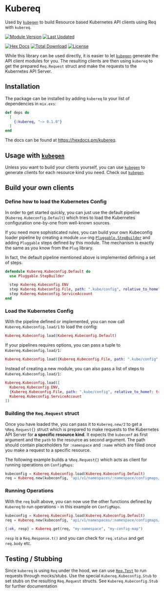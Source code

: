 # Kubereq

Used by [`kubegen`](https://github.com/mruoss/kubegen) to build Resource based
Kubernetes API clients using Req with `kubereq`.

[![Module Version](https://img.shields.io/hexpm/v/kubereq.svg)](https://hex.pm/packages/kubereq)
[![Last Updated](https://img.shields.io/github/last-commit/mruoss/kubereq.svg)](https://github.com/mruoss/kubereq/commits/main)

[![Hex Docs](https://img.shields.io/badge/hex-docs-lightgreen.svg)](https://hexdocs.pm/kubereq/)
[![Total Download](https://img.shields.io/hexpm/dt/kubereq.svg)](https://hex.pm/packages/kubereq)
[![License](https://img.shields.io/hexpm/l/kubereq.svg)](https://github.com/mruoss/kubereq/blob/main/LICENSE.md)

While this library can be used directly, it is easier to let
[`kubegen`](https://github.com/mruoss/kubegen) generate the API client modules
for you. The resulting clients are then using `kubereq` to get the prepared
`Req.Request` struct and make the requests to the Kubernetes API Server.

## Installation

The package can be installed by adding `kubereq` to your list of dependencies in
`mix.exs`:

```elixir
def deps do
  [
    {:kubereq, "~> 0.1.0"}
  ]
end
```

The docs can be found at <https://hexdocs.pm/kubereq>.

## Usage with [`kubegen`](https://github.com/mruoss/kubegen)

Unless you want to build your clients yourself, you can use
[`kubegen`](https://github.com/mruoss/kubegen) to generate clients for each
resource kind you need. Check out [`kubegen`](https://github.com/mruoss/kubegen).

## Build your own clients

### Define how to load the Kubernetes Config

In order to get started quickly, you can just use the default pipeline
(`Kubereq.Kubeconfig.Default`) which tries to load the Kubernetes configuration
one-by-one from well-known sources.

If you need more sophisticated rules, you can build your own Kubeconfig loader
pipeline by creating a module `use`-ing [`Pluggable.StepBuilder`](https://hexdocs.pm/pluggable/Pluggable.StepBuilder.html)
and adding `Pluggable` steps defined by this module. The mechanism is exactly
the same as you know from the `Plug` library.

In fact, the default pipeline mentioned above is implemented defining a set of
steps.

```ex
defmodule Kubereq.Kubeconfig.Default do
  use Pluggable.StepBuilder

  step Kubereq.Kubeconfig.ENV
  step Kubereq.Kubeconfig.File, path: ".kube/config", relative_to_home?: true
  step Kubereq.Kubeconfig.ServiceAccount
end
```

### Load the Kubernetes Config

With the pipeline defined or implemented, you can now call
`Kubereq.Kubeconfig.load/1` to load the config:

```ex
Kubereq.Kubeconfig.load(Kubereq.Kubeconfig.Default)
```

If your pipelines requires options, you can pass a tuple to
`Kubereq.Kubeconfig.load/1`:

```ex
Kubereq.Kubeconfig.load({Kubereq.Kubeconfig.File, path: ".kube/config", relative_to_home?: true})
```

Instead of creating a new module, you can also pass a list of steps to
`Kubereq.Kubeconfig.load/1`:

```ex
Kubereq.Kubeconfig.load([
  Kubereq.Kubeconfig.ENV,
  {Kubereq.Kubeconfig.File, path: ".kube/config", relative_to_home?: true},
  Kubereq.Kubeconfig.ServiceAccount
])
```

### Building the `Req.Request` struct

Once you have loaded the, you can pass it to `Kubereq.new/2` to get a
`%Req.Request{}` struct which is prepared to make requests to the Kubernetes
API Server for **a specific resource kind**. It expects the `kubeconf` as first
argument and the `path` to the resource as second argument. The path should
contain placeholders for `:namespace` and `:name` which are filled once you make
a request to a specific resource.

The following example builds a `%Req.Request{}` which acts as client for running
operations on `ConfigMaps`:

```ex
kubeconfig = Kubereq.Kubeconfig.load(Kubereq.Kubeconfig.Default)
req = Kubereq.new(kubeconfig, "api/v1/namespaces/:namespace/configmaps/:name")
```

### Running Operations

With the `req` built above, you can now use the other functions defined by
`Kubereq` to run operations - in this example on `ConfigMaps`.

```ex
kubeconfig = Kubereq.Kubeconfig.load(Kubereq.Kubeconfig.Default)
req = Kubereq.new(kubeconfig, "api/v1/namespaces/:namespace/configmaps/:name")

{:ok, resp} = Kubereq.get(req, "my-namespace", "my-config-map")
```

`resp` is a `Req.Response.t()` and you can check for `req.status` and get
`req.body` etc.

## Testing / Stubbing

Since `kubereq` is using `Req` under the hood, we can use
[`Req.Test`](https://hexdocs.pm/req/Req.Test.html) to run requests through
mocks/stubs. Use the special `Kubereq.Kubeconfig.Stub` to set stubs on the
resulting `Req.Request` structs. See `Kubereq.Kubeconfig.Stub` for further
documentation
